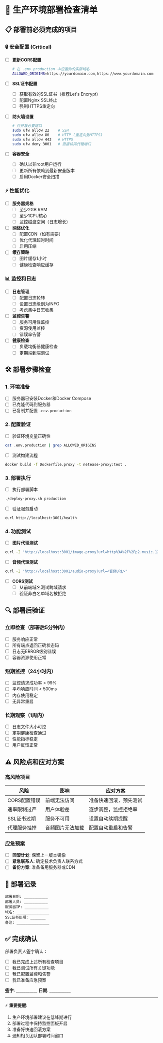 # 🚀 生产环境部署检查清单

## 📋 部署前必须完成的项目

### 🔒 安全配置 (Critical)

- [ ] **更新CORS配置**
  ```bash
  # 在 .env.production 中设置你的实际域名
  ALLOWED_ORIGINS=https://yourdomain.com,https://www.yourdomain.com
  ```

- [ ] **SSL证书配置**
  - [ ] 获取有效的SSL证书（推荐Let's Encrypt）
  - [ ] 配置Nginx SSL终止
  - [ ] 强制HTTPS重定向

- [ ] **防火墙设置**
  ```bash
  # 只开放必要端口
  sudo ufw allow 22    # SSH
  sudo ufw allow 80    # HTTP (重定向到HTTPS)
  sudo ufw allow 443   # HTTPS
  sudo ufw deny 3001   # 直接访问代理端口
  ```

- [ ] **容器安全**
  - [ ] 确认以非root用户运行
  - [ ] 更新所有依赖到最新安全版本
  - [ ] 启用Docker安全扫描

### ⚡ 性能优化

- [ ] **服务器规格**
  - [ ] 至少2GB RAM
  - [ ] 至少1CPU核心
  - [ ] 监控磁盘空间（日志增长）

- [ ] **网络优化**
  - [ ] 配置CDN（如有需要）
  - [ ] 优化代理超时时间
  - [ ] 启用压缩

- [ ] **缓存策略**
  - [ ] 图片缓存1小时
  - [ ] 健康检查响应缓存

### 📊 监控和日志

- [ ] **日志管理**
  - [ ] 配置日志轮转
  - [ ] 设置日志级别为INFO
  - [ ] 考虑集中日志收集

- [ ] **监控告警**
  - [ ] 服务可用性监控
  - [ ] 资源使用监控
  - [ ] 错误率告警

- [ ] **健康检查**
  - [ ] 负载均衡器健康检查
  - [ ] 定期端到端测试

## 🛠️ 部署步骤检查

### 1. 环境准备

- [ ] 服务器已安装Docker和Docker Compose
- [ ] 已克隆代码到服务器
- [ ] 已复制并配置 `.env.production`

### 2. 配置验证

- [ ] 验证环境变量正确性
```bash
cat .env.production | grep ALLOWED_ORIGINS
```

- [ ] 测试构建流程
```bash
docker build -f Dockerfile.proxy -t netease-proxy:test .
```

### 3. 部署执行

- [ ] 执行部署脚本
```bash
./deploy-proxy.sh production
```

- [ ] 验证服务启动
```bash
curl http://localhost:3001/health
```

### 4. 功能测试

- [ ] **图片代理测试**
```bash
curl -I "http://localhost:3001/image-proxy?url=http%3A%2F%2Fp2.music.126.net%2FNrUuQGY81gFIxSHqJLEqxQ%3D%3D%2F109951171354669870.jpg"
```

- [ ] **音频代理测试**
```bash
curl -I "http://localhost:3001/audio-proxy?url=<音频URL>"
```

- [ ] **CORS测试**
  - [ ] 从前端域名测试跨域请求
  - [ ] 验证非白名单域名被拒绝

## 🔍 部署后验证

### 立即检查（部署后5分钟内）

- [ ] 服务响应正常
- [ ] 所有端点返回正确状态码
- [ ] 日志无ERROR级别错误
- [ ] 容器资源使用正常

### 短期监控（24小时内）

- [ ] 监控请求成功率 > 99%
- [ ] 平均响应时间 < 500ms
- [ ] 内存使用稳定
- [ ] 无异常重启

### 长期观察（1周内）

- [ ] 日志文件大小可控
- [ ] 定期健康检查通过
- [ ] 性能指标稳定
- [ ] 用户反馈正常

## ⚠️ 风险点和应对方案

### 高风险项目

| 风险 | 影响 | 应对方案 |
|------|------|----------|
| CORS配置错误 | 前端无法访问 | 准备快速回滚，预先测试 |
| 速率限制过严 | 用户体验差 | 逐步调整，监控拒绝率 |
| SSL证书过期 | 服务不可用 | 设置自动续期提醒 |
| 代理服务挂掉 | 音频图片无法加载 | 配置自动重启和告警 |

### 应急预案

- [ ] **回滚计划**: 保留上一版本镜像
- [ ] **紧急联系人**: 确定技术负责人联系方式
- [ ] **备份方案**: 准备备用服务器或CDN

## 📝 部署记录

```
部署日期: ___________
部署人员: ___________
服务器IP: ___________
域名: _______________
SSL证书到期: _______
备注: _______________
```

## ✅ 完成确认

部署负责人签字确认：

- [ ] 我已完成上述所有检查项目
- [ ] 我已测试所有关键功能
- [ ] 我已配置监控和告警
- [ ] 我已准备应急预案

**签字**: ___________  **日期**: ___________

---

⚡ **重要提醒**: 
1. 生产环境部署建议在低峰期进行
2. 部署过程中保持监控面板开启
3. 准备好快速回滚方案
4. 通知相关团队部署时间窗口